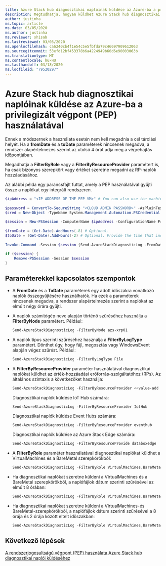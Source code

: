 ```yaml
---
title: Azure Stack hub diagnosztikai naplóinak küldése az Azure-ba a privilegizált végpont (PEP) használatával
description: Megtudhatja, hogyan küldhet Azure Stack hub diagnosztikai naplókat az Azure-ba az emelt szintű végpont (PEP) használatával.
author: justinha
ms.topic: article
ms.date: 03/05/2020
ms.author: justinha
ms.reviewer: shisab
ms.lastreviewed: 03/05/2020
ms.openlocfilehash: ca6240cb4f1e54c5e5fbfda79c46697909612063
ms.sourcegitcommit: 53efd12bf453378b6a4224949b60d6e90003063b
ms.translationtype: MT
ms.contentlocale: hu-HU
ms.lasthandoff: 03/18/2020
ms.locfileid: "79520297"
---
```

# <a name="send-azure-stack-hub-diagnostic-logs-to-azure-using-the-privileged-endpoint-pep"></a>Azure Stack hub diagnosztikai naplóinak küldése az Azure-ba a privilegizált végpont (PEP) használatával

Ennek a módszernek a használata esetén nem kell megadnia a cél tárolási helyét. Ha a **fromDate** és a **toDate** paraméterek nincsenek megadva, a rendszer alapértelmezés szerint az utolsó 4 órát adja meg a végrehajtás időpontjában. 

Megadhatja a **FilterByRole** vagy a **FilterByResourceProvider** paramétert is, ha csak bizonyos szerepkört vagy értéket szeretne megadni az RP-naplók hozzáadásához. 

Az alábbi példa egy parancsfájlt futtat, amely a PEP használatával gyűjti össze a naplókat egy integrált rendszeren. 


```powershell
$ipAddress = "<IP ADDRESS OF THE PEP VM>" # You can also use the machine name instead of IP address. 
 
$password = ConvertTo-SecureString "<CLOUD ADMIN PASSWORD>" -AsPlainText -Force 
$cred = New-Object -TypeName System.Management.Automation.PSCredential ("<DOMAIN NAME>\CloudAdmin", $password) 
 
$session = New-PSSession -ComputerName $ipAddress -ConfigurationName PrivilegedEndpoint -Credential $cred 
 
$fromDate = (Get-Date).AddHours(-8) # Optional. 
$toDate = (Get-Date).AddHours(-2) # Optional. Provide the time that includes the period for your issue 
 
Invoke-Command -Session $session {Send-AzureStackDiagnosticLog -FromDate $using:fromDate -ToDate $using:toDate} 
 
if ($session) { 
    Remove-PSSession -Session $session 
} 
```

## <a name="parameter-considerations"></a>Paraméterekkel kapcsolatos szempontok 

* A **FromDate** és a **ToDate** paraméterek egy adott időszakra vonatkozó naplók összegyűjtésére használhatók. Ha ezek a paraméterek nincsenek megadva, a rendszer alapértelmezés szerint a naplókat az elmúlt négy órára gyűjti.

* A naplók számítógép neve alapján történő szűréséhez használja a **FilterByNode** paramétert. Például:

  ```powershell
  Send-AzureStackDiagnosticLog -FilterByNode azs-xrp01
  ```

* A naplók típus szerinti szűréséhez használja a **FilterByLogType** paramétert. Dönthet úgy, hogy fájl, megosztás vagy WindowsEvent alapján végez szűrést. Például:

  ```powershell
  Send-AzureStackDiagnosticLog -FilterByLogType File
  ```

* A **FilterByResourceProvider** paraméter használatával diagnosztikai naplókat küldhet az érték-hozzáadási erőforrás-szolgáltatóhoz (RPs). Az általános szintaxis a következőket használja:
 
  ```powershell
  Send-AzureStackDiagnosticLog -FilterByResourceProvider <<value-add RP name>>
  ```
 
  Diagnosztikai naplók küldése IoT Hub számára: 

  ```powershell
  Send-AzureStackDiagnosticLog -FilterByResourceProvider IotHub
  ```
 
  Diagnosztikai naplók küldése Event Hubs számára:

  ```powershell
  Send-AzureStackDiagnosticLog -FilterByResourceProvider eventhub
  ```
 
  Diagnosztikai naplók küldése az Azure Stack Edge számára:

  ```powershell
  Send-AzureStackDiagnosticLog -FilterByResourceProvide databoxedge
  ```

* A **FilterByRole** paraméter használatával diagnosztikai naplókat küldhet a VirtualMachines és a BareMetal szerepkörökből:

  ```powershell
  Send-AzureStackDiagnosticLog -FilterByRole VirtualMachines,BareMetal
  ```

* Ha diagnosztikai naplókat szeretne küldeni a VirtualMachines és a BareMetal szerepkörökből, a naplófájlok dátum szerinti szűrésével az elmúlt 8 órában:

  ```powershell
  Send-AzureStackDiagnosticLog -FilterByRole VirtualMachines,BareMetal -FromDate (Get-Date).AddHours(-8)
  ```

* Ha diagnosztikai naplókat szeretne küldeni a VirtualMachines-és BareMetal-szerepkörökből, a naplófájlok dátum szerinti szűrésével a 8 órája és 2 órája között eltelt időszakban:

  ```powershell
  Send-AzureStackDiagnosticLog -FilterByRole VirtualMachines,BareMetal -FromDate (Get-Date).AddHours(-8) -ToDate (Get-Date).AddHours(-2)
  ```


## <a name="next-steps"></a>Következő lépések

[A rendszerjogosultságú végpont (PEP) használata Azure Stack hub diagnosztikai naplói küldéséhez](azure-stack-get-azurestacklog.md)
